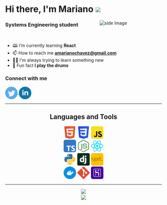 # Hi there, I'm Mariano <img src="https://media.giphy.com/media/dxODB9UE879RDqAh3o/giphy.gif" width="70">

<img src="https://media.giphy.com/media/EOmYN5kVP3W2Lyn6dx/giphy.gif" alt="side Image" align="right" width="200"/>

<h3 >Systems Engineering student</h3><br>

- 🕮 I’m currently learning **React**
- 📫 How to reach me **amarianochavez@gmail.com**
- 💪🏼 I'm always trying to learn something new
- 🥁 Fun fact **I play the drums**

<h3>Connect with me</h3>
<a href="https://twitter.com/chavedoo" target="blank">
  <img align="center" src="./assets/icons/twitter-2.svg" alt="chavedoo" height="40" width="40" />
</a>
<a href="https://linkedin.com/in/mariano-chavez" target="blank">
  <img align="center" src="./assets/icons/linkedin-2.svg" alt="chavedoo" height="40" width="40" />
</a>

<hr/>
  
<h2 align="center">Languages and Tools</h3>
<div align="center">
  <img
    src="./assets/icons/html5.svg"
    width="40"
    height="40"
  />
  <img
    src="./assets/icons/css3.svg"
    width="40"
    height="40"
  />
  <img
    src="./assets/icons/javascript.svg"
    width="40"
    height="40"
  />
</div>
<div align="center">
  <img
    src="./assets/icons/typescript.svg"
    width="40"
    height="40"
  />
  <img
    src="./assets/icons/node.svg"
    width="40"
    height="40"
  />
  <img
    src="./assets/icons/react.svg"
    width="40"
    height="40"
  />
</div>
<div align="center">
  <img
    src="./assets/icons/python.svg"
    width="40"
    height="40"
  />
  <img
    src="./assets/icons/django.svg"
    width="40"
    height="40"
  />
  <img
    src="./assets/icons/next-3.png"
    style="border-radius: 5px"
    width="40"
    height="40"
  />
</div>
<div align="center">
  <img
    src="./assets/icons/docker.svg"
    width="40"
    height="40"
  />
  <img
    src="./assets/icons/git.svg"
    width="40"
    height="40"
  />
  <img
    src="./assets/icons/heroku.svg"
    width="40"
    height="40"
  />
</div>


<hr>

<div align="center">
  <img
    width="300"
    src="https://github-readme-stats.vercel.app/api?username=marianochavez&show_icons=true&theme=merko&locale=en&hide=issues,stars,contribs,prs&count_private=true&hide_rank=true&hide_title=true"
  />
    
</div>
<div align="center">
  <img
    width="300"
    src="https://github-readme-stats.vercel.app/api/top-langs/?username=marianochavez&langs_count=7&theme=merko"
  />
</div>